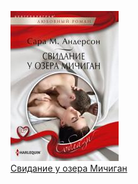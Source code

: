 ![](Свидание%20у%20озера%20Мичиган.jpg)  
[Свидание у озера Мичиган](Свидание%20у%20озера%20Мичиган.md)
